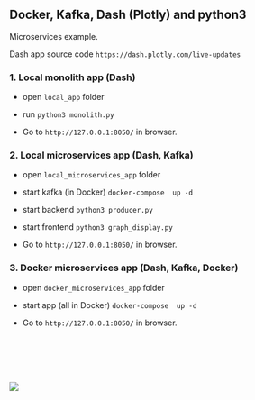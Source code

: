 ## Docker, Kafka, Dash (Plotly) and python3

Microservices example.

Dash app source code `https://dash.plotly.com/live-updates`

### 1. Local monolith  app (Dash)

 - open `local_app` folder

 - run `python3 monolith.py`

 - Go to `http://127.0.0.1:8050/` in browser.

### 2. Local microservices app (Dash, Kafka)

 - open `local_microservices_app` folder

 - start kafka (in Docker) `docker-compose  up -d`

 - start backend `python3 producer.py`

 - start frontend `python3 graph_display.py`

 - Go to `http://127.0.0.1:8050/` in browser.

### 3. Docker microservices app (Dash, Kafka, Docker)

 - open `docker_microservices_app` folder

 - start app (all in Docker) `docker-compose  up -d`

 - Go to `http://127.0.0.1:8050/` in browser.

<br/><br/>
---
[![](https://habrastorage.org/webt/gz/gc/i6/gzgci6pivvdnk-gmj-kepml5q9y.gif)](https://yoomoney.ru/to/4100117863420642)
